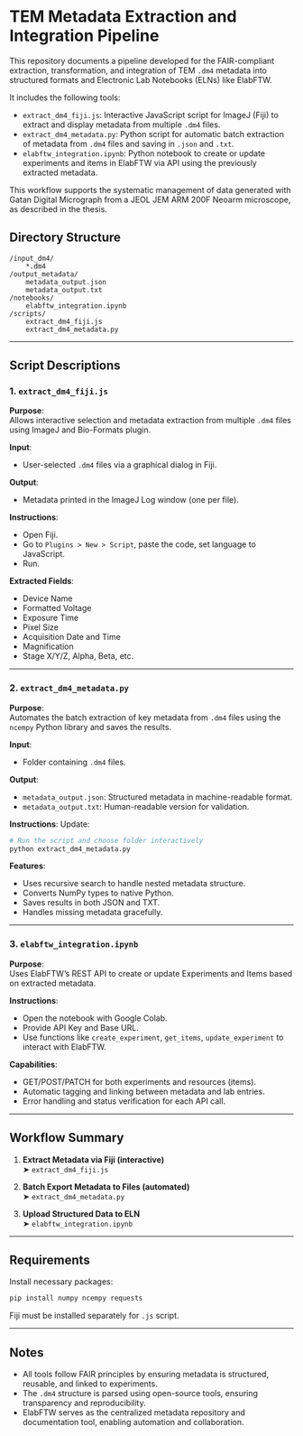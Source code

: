 # TEM Metadata Extraction and Integration Pipeline

This repository documents a pipeline developed for the FAIR-compliant extraction, transformation, and integration of TEM `.dm4` metadata into structured formats and Electronic Lab Notebooks (ELNs) like ElabFTW.

It includes the following tools:

- `extract_dm4_fiji.js`: Interactive JavaScript script for ImageJ (Fiji) to extract and display metadata from multiple `.dm4` files.
- `extract_dm4_metadata.py`: Python script for automatic batch extraction of metadata from `.dm4` files and saving in `.json` and `.txt`.
- `elabftw_integration.ipynb`: Python notebook to create or update experiments and items in ElabFTW via API using the previously extracted metadata.

This workflow supports the systematic management of data generated with Gatan Digital Micrograph from a JEOL JEM ARM 200F Neoarm microscope, as described in the thesis.

## Directory Structure

```
/input_dm4/
    *.dm4
/output_metadata/
    metadata_output.json
    metadata_output.txt
/notebooks/
    elabftw_integration.ipynb
/scripts/
    extract_dm4_fiji.js
    extract_dm4_metadata.py
```

---

## Script Descriptions

### 1. `extract_dm4_fiji.js`

**Purpose**:  
Allows interactive selection and metadata extraction from multiple `.dm4` files using ImageJ and Bio-Formats plugin.

**Input**:
- User-selected `.dm4` files via a graphical dialog in Fiji.

**Output**:
- Metadata printed in the ImageJ Log window (one per file).

**Instructions**:
- Open Fiji.
- Go to `Plugins > New > Script`, paste the code, set language to JavaScript.
- Run.

**Extracted Fields**:
- Device Name
- Formatted Voltage
- Exposure Time
- Pixel Size
- Acquisition Date and Time
- Magnification
- Stage X/Y/Z, Alpha, Beta, etc.

---

### 2. `extract_dm4_metadata.py`

**Purpose**:  
Automates the batch extraction of key metadata from `.dm4` files using the `ncempy` Python library and saves the results.

**Input**:
- Folder containing `.dm4` files.

**Output**:
- `metadata_output.json`: Structured metadata in machine-readable format.
- `metadata_output.txt`: Human-readable version for validation.

**Instructions**:
Update:
```python
# Run the script and choose folder interactively
python extract_dm4_metadata.py
```

**Features**:
- Uses recursive search to handle nested metadata structure.
- Converts NumPy types to native Python.
- Saves results in both JSON and TXT.
- Handles missing metadata gracefully.

---

### 3. `elabftw_integration.ipynb`

**Purpose**:  
Uses ElabFTW’s REST API to create or update Experiments and Items based on extracted metadata.

**Instructions**:
- Open the notebook with Google Colab.
- Provide API Key and Base URL.
- Use functions like `create_experiment`, `get_items`, `update_experiment` to interact with ElabFTW.

**Capabilities**:
- GET/POST/PATCH for both experiments and resources (items).
- Automatic tagging and linking between metadata and lab entries.
- Error handling and status verification for each API call.

---

## Workflow Summary

1. **Extract Metadata via Fiji (interactive)**  
   ➤ `extract_dm4_fiji.js`

2. **Batch Export Metadata to Files (automated)**  
   ➤ `extract_dm4_metadata.py`

3. **Upload Structured Data to ELN**  
   ➤ `elabftw_integration.ipynb`

---

## Requirements

Install necessary packages:
```bash
pip install numpy ncempy requests
```
Fiji must be installed separately for `.js` script.

---

## Notes

- All tools follow FAIR principles by ensuring metadata is structured, reusable, and linked to experiments.
- The `.dm4` structure is parsed using open-source tools, ensuring transparency and reproducibility.
- ElabFTW serves as the centralized metadata repository and documentation tool, enabling automation and collaboration.

